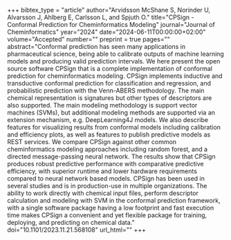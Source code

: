 +++
bibtex_type = "article"
author="Arvidsson McShane S, Norinder U, Alvarsson J, Ahlberg E, Carlsson L, and Spjuth O."
title="CPSign - Conformal Prediction for Cheminformatics Modeling"
journal="Journal of Cheminformatics"
year="2024"
date="2024-06-11T00:00:00+02:00"
volume="Accepted"
number=""
preprint = true
pages=""
abstract="Conformal prediction has seen many applications in pharmaceutical science, being able to calibrate outputs of machine learning models and producing valid prediction intervals. We here present the open source software CPSign that is a complete implementation of conformal prediction for cheminformatics modeling. CPSign implements inductive and transductive conformal prediction for classification and regression, and probabilistic prediction with the Venn-ABERS methodology. The main chemical representation is signatures but other types of descriptors are also supported. The main modeling methodology is support vector machines (SVMs), but additional modeling methods are supported via an extension mechanism, e.g. DeepLearning4J models. We also describe features for visualizing results from conformal models including calibration and efficiency plots, as well as features to publish predictive models as REST services. We compare CPSign against other common cheminformatics modeling approaches including random forest, and a directed message-passing neural network. The results show that CPSign produces robust predictive performance with comparative predictive efficiency, with superior runtime and lower hardware requirements compared to neural network based models. CPSign has been used in several studies and is in production-use in multiple organizations. The ability to work directly with chemical input files, perform descriptor calculation and modeling with SVM in the conformal prediction framework, with a single software package having a low footprint and fast execution time makes CPSign a convenient and yet flexible package for training, deploying, and predicting on chemical data."
doi="10.1101/2023.11.21.568108"
url_html=""
+++
